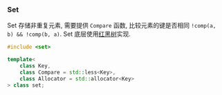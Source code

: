 ### Set

Set 存储非重复元素, 需要提供 `Compare` 函数, 比较元素的键是否相同 `!comp(a, b) && !comp(b, a)`. Set 底层使用[红黑树](../../../../Algorithm/数据结构/tree/red-black%20tree.md)实现.

```cpp
#include <set>

template<
	class Key,
	class Compare = std::less<Key>,
	class Allocator = std::allocator<Key>
> class set;
```